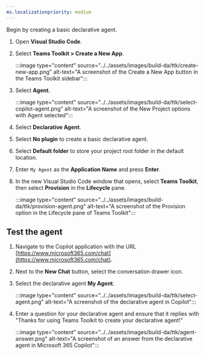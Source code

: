 ```yaml
---
ms.localizationpriority: medium
---
```


<!-- markdownlint-disable MD041 -->

Begin by creating a basic declarative agent.

1. Open **Visual Studio Code**.

1. Select **Teams Toolkit > Create a New App**.

    :::image type="content" source="../../assets/images/build-da/ttk/create-new-app.png" alt-text="A screenshot of the Create a New App button in the Teams Toolkit sidebar":::

1. Select **Agent**.

    :::image type="content" source="../../assets/images/build-da/ttk/select-copilot-agent.png" alt-text="A screenshot of the New Project options with Agent selected":::

1. Select **Declarative Agent**.

1. Select **No plugin** to create a basic declarative agent.

1. Select **Default folder** to store your project root folder in the default location.

1. Enter `My Agent` as the **Application Name** and press **Enter**.

1. In the new Visual Studio Code window that opens, select **Teams Toolkit**, then select **Provision** in the **Lifecycle** pane.

    :::image type="content" source="../../assets/images/build-da/ttk/provision-agent.png" alt-text="A screenshot of the Provision option in the Lifecycle pane of Teams Toolkit":::

## Test the agent

1. Navigate to the Copilot application with the URL [https://www.microsoft365.com/chat](https://www.microsoft365.com/chat).

1. Next to the **New Chat** button, select the conversation drawer icon.

1. Select the declarative agent **My Agent**.

    :::image type="content" source="../../assets/images/build-da/ttk/select-agent.png" alt-text="A screenshot of the declarative agent in Copilot":::

1. Enter a question for your declarative agent and ensure that it replies with "Thanks for using Teams Toolkit to create your declarative agent!"

    :::image type="content" source="../../assets/images/build-da/ttk/agent-answer.png" alt-text="A screenshot of an answer from the declarative agent in Microsoft 365 Copilot":::
